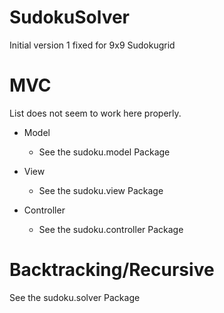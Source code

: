# SudokuSolver
Initial version 1 fixed for 9x9 Sudokugrid

# MVC
List does not seem to work here properly.
  * Model   
    * See the sudoku.model Package
  
  * View
    * See the sudoku.view Package
  
  * Controller
    * See the sudoku.controller Package
  
# Backtracking/Recursive
See the sudoku.solver Package
